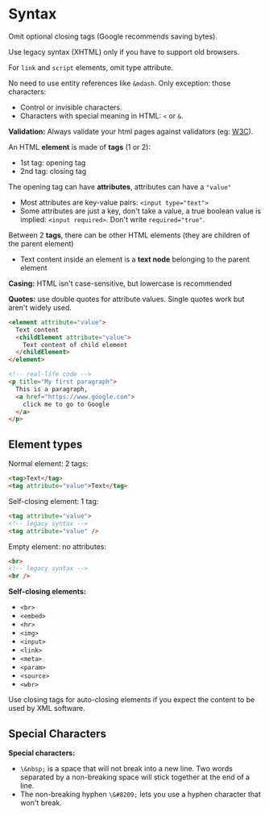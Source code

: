 # Syntax

Omit optional closing tags (Google recommends saving bytes).

Use legacy syntax (XHTML) only if you have to support old browsers.

For `link` and `script` elements, omit type attribute.

No need to use entity references like `&mdash`. Only exception: those characters:
- Control or invisible characters.
- Characters with special meaning in HTML: `<` or `&`.

**Validation:** Always validate your html pages against validators (eg: [W3C](https://validator.w3.org/nu/)).


An HTML **element** is made of **tags** (1 or 2):
- 1st tag: opening tag
- 2nd tag: closing tag

The opening tag can have **attributes**, attributes can have a `"value"`
- Most attributes are key-value pairs: `<input type="text">`
- Some attributes are just a key, don't take a value, a true boolean value is implied: `<input required>`. Don't write `required="true"`.

Between 2 **tags**, there can be other HTML elements (they are children of the parent element)
- Text content inside an element is a **text node** belonging to the parent element <!-- !todo verify -->


**Casing:** HTML isn't case-sensitive, but lowercase is recommended

**Quotes:** use double quotes for attribute values. Single quotes work but aren't widely used.

```html
<element attribute="value">
  Text content
  <childElement attribute="value">
    Text content of child element
  </childElement>
</element>

<!-- real-life code -->
<p title="My first paragraph">
  This is a paragraph,
  <a href="https://www.google.com">
    click me to go to Google
  </a>
</p>
```

## Element types

Normal element: 2 tags:
```html
<tag>Text</tag>
<tag attribute="value">Text</tag>
```

Self-closing element: 1 tag:
```html
<tag attribute="value">
<!-- legacy syntax -->
<tag attribute="value" />
```

Empty element: no attributes:
```html
<br>
<!-- legacy syntax -->
<br />
```

**Self-closing elements:**
- `<br>`
- `<embed>`
- `<hr>`
- `<img>`
- `<input>`
- `<link>`
- `<meta>`
- `<param>`
- `<source>`
- `<wbr>`

Use closing tags for auto-closing elements if you expect the content to be used by XML software.

## Special Characters

**Special characters:**
- `\&nbsp;` is a space that will not break into a new line. Two words separated by a non-breaking space will stick together at the end of a line.
- The non-breaking hyphen `\&#8209;` lets you use a hyphen character that won't break.

